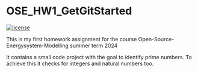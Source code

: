 # OSE_HW1_GetGitStarted

[![license](https://img.shields.io/badge/license-Apache%202.0-black)](https://github.com/alexfroschauer/OSE_HW1_GetGitStarted/blob/main/LICENSE)

This is my first homework assignment for the course Open-Source-Energysystem-Modelling summer term 2024

It contains a small code project with the goal to identify prime numbers. To achieve this it checks for integers and natural numbers too. 
